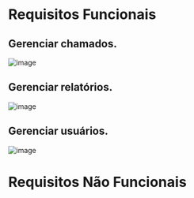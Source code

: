 # Requisitos Funcionais
## Gerenciar chamados.
![image](https://github.com/user-attachments/assets/d7fa9745-1554-4cac-aa5b-aefab7136f0f)

## Gerenciar relatórios.
![image](https://github.com/user-attachments/assets/3de59b3d-f4ad-43ed-9dd3-0d04dd9261f8)

## Gerenciar usuários.
![image](https://github.com/user-attachments/assets/a0278261-767f-4bae-9c78-25e477b5fcea)

# Requisitos Não Funcionais
